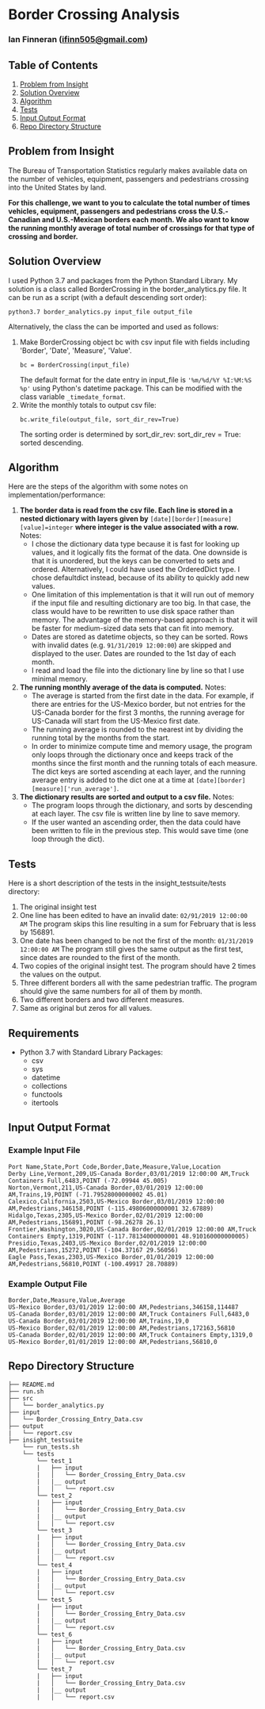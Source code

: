 # Border Crossing Analysis

### Ian Finneran (ifinn505@gmail.com)

## Table of Contents
1. [Problem from Insight](README.md#Problem-from-Insight)
1. [Solution Overview](README.md#Solution-Overview)
1. [Algorithm](README.md#Algorithm)
1. [Tests](README.md#Tests)
1. [Input Output Format](README.md#Input-Output-Format)
1. [Repo Directory Structure](README.md#Repo-Directory-Structure)

## Problem from Insight
The Bureau of Transportation Statistics regularly makes available data on the number of vehicles, equipment, passengers and pedestrians crossing into the United States by land.

**For this challenge, we want to you to calculate the total number of times vehicles, equipment, passengers and pedestrians cross the U.S.-Canadian and U.S.-Mexican borders each month. We also want to know the running monthly average of total number of crossings for that type of crossing and border.**

## Solution Overview

I used Python 3.7 and packages from the Python Standard Library. My solution is a class called BorderCrossing in the border_analytics.py file. It can be run as a script (with a default descending sort order):

```   
python3.7 border_analytics.py input_file output_file
``` 

Alternatively, the class the can be imported and used as follows:

1. Make BorderCrossing object bc with csv input file with fields including 'Border', 'Date', 'Measure', 'Value'. 
    ```    
    bc = BorderCrossing(input_file)
    ```      
    The default format for the date entry in input_file is ```'%m/%d/%Y %I:%M:%S %p'``` using Python's datetime package. This can be modified with the class variable ```_timedate_format```.
1. Write the monthly totals to output csv file:
    ```   
    bc.write_file(output_file, sort_dir_rev=True)
    ```
    The sorting order is determined by sort_dir_rev: sort_dir_rev = True: sorted descending.
   
## Algorithm

Here are the steps of the algorithm with some notes on implementation/performance:

1. **The border data is read from the csv file. Each line is stored in a nested dictionary with layers given by**
    ```[date][border][measure][value]=integer``` 
    **where integer is the value associated with a row.** Notes: 
    - I chose the dictionary data type because it is fast for looking up values, and it logically fits the format of the data. One downside is that it is unordered, but the keys can be converted to sets and ordered. Alternatively, I could have used the OrderedDict type. I chose defaultdict instead, because of its ability to quickly add new values. 
    - One limitation of this implementation is that it will run out of memory if the input file and resulting dictionary are too big. In that case, the class would have to be rewritten to use disk space rather than memory. The advantage of the memory-based approach is that it will be faster for medium-sized data sets that can fit into memory.
    - Dates are stored as datetime objects, so they can be sorted. Rows with invalid dates (e.g. ```91/31/2019 12:00:00```) are skipped and displayed to the user. Dates are rounded to the 1st day of each month.
    - I read and load the file into the dictionary line by line so that I use minimal memory.
1. **The running monthly average of the data is computed.** Notes:
    - The average is started from the first date in the data. For example, if there are entries for the US-Mexico border, but not entries for the US-Canada border for the first 3 months, the running average for US-Canada will start from the US-Mexico first date.
    - The running average is rounded to the nearest int by dividing the running total by the months from the start. 
    - In order to minimize compute time and memory usage, the program only loops through the dictionary once and keeps track of the months since the first month and the running totals of each measure. The dict keys are sorted ascending at each layer, and the running average entry is added to the dict one at a time at ```[date][border][measure]['run_average']```.
1. **The dictionary results are sorted and output to a csv file.** Notes:
    - The program loops through the dictionary, and sorts by descending at each layer. The csv file is written line by line to save memory.
    - If the user wanted an ascending order, then the data could have been written to file in the previous step. This would save time (one loop through the dict).

## Tests

Here is a short description of the tests in the insight_testsuite/tests directory:

1. The original insight test
1. One line has been edited to have an invalid date: 
    ```02/91/2019 12:00:00 AM```
    The program skips this line resulting in a sum for February that is less by 156891.
1. One date has been changed to be not the first of the month:
    ```01/31/2019 12:00:00 AM```
    The program still gives the same output as the first test, since dates are rounded to the first of the month.
1. Two copies of the original insight test. The program should have 2 times the values on the output.
1. Three different borders all with the same pedestrian traffic. The program should give the same numbers for all of them by month.
1. Two different borders and two different measures.
1. Same as original but zeros for all values.

## Requirements

- Python 3.7 with Standard Library Packages:
    - csv
    - sys
    - datetime
    - collections
    - functools
    - itertools

## Input Output Format

### Example Input File

```
Port Name,State,Port Code,Border,Date,Measure,Value,Location
Derby Line,Vermont,209,US-Canada Border,03/01/2019 12:00:00 AM,Truck Containers Full,6483,POINT (-72.09944 45.005)
Norton,Vermont,211,US-Canada Border,03/01/2019 12:00:00 AM,Trains,19,POINT (-71.79528000000002 45.01)
Calexico,California,2503,US-Mexico Border,03/01/2019 12:00:00 AM,Pedestrians,346158,POINT (-115.49806000000001 32.67889)
Hidalgo,Texas,2305,US-Mexico Border,02/01/2019 12:00:00 AM,Pedestrians,156891,POINT (-98.26278 26.1)
Frontier,Washington,3020,US-Canada Border,02/01/2019 12:00:00 AM,Truck Containers Empty,1319,POINT (-117.78134000000001 48.910160000000005)
Presidio,Texas,2403,US-Mexico Border,02/01/2019 12:00:00 AM,Pedestrians,15272,POINT (-104.37167 29.56056)
Eagle Pass,Texas,2303,US-Mexico Border,01/01/2019 12:00:00 AM,Pedestrians,56810,POINT (-100.49917 28.70889)
```

### Example Output File

```
Border,Date,Measure,Value,Average
US-Mexico Border,03/01/2019 12:00:00 AM,Pedestrians,346158,114487
US-Canada Border,03/01/2019 12:00:00 AM,Truck Containers Full,6483,0
US-Canada Border,03/01/2019 12:00:00 AM,Trains,19,0
US-Mexico Border,02/01/2019 12:00:00 AM,Pedestrians,172163,56810
US-Canada Border,02/01/2019 12:00:00 AM,Truck Containers Empty,1319,0
US-Mexico Border,01/01/2019 12:00:00 AM,Pedestrians,56810,0

```

## Repo Directory Structure

    ├── README.md
    ├── run.sh
    ├── src
    │   └── border_analytics.py
    ├── input
    │   └── Border_Crossing_Entry_Data.csv
    ├── output
    |   └── report.csv
    ├── insight_testsuite
        └── run_tests.sh
        └── tests
            └── test_1
            |   ├── input
            |   │   └── Border_Crossing_Entry_Data.csv
            |   |__ output
            |   │   └── report.csv
            └── test_2
            |   ├── input
            |   │   └── Border_Crossing_Entry_Data.csv
            |   |__ output
            |   │   └── report.csv
            └── test_3
            |   ├── input
            |   │   └── Border_Crossing_Entry_Data.csv
            |   |__ output
            |   │   └── report.csv
            └── test_4
            |   ├── input
            |   │   └── Border_Crossing_Entry_Data.csv
            |   |__ output
            |   │   └── report.csv
            └── test_5
            |   ├── input
            |   │   └── Border_Crossing_Entry_Data.csv
            |   |__ output
            |   │   └── report.csv
            └── test_6
            |   ├── input
            |   │   └── Border_Crossing_Entry_Data.csv
            |   |__ output
            |   │   └── report.csv
            └── test_7
            |   ├── input
            |   │   └── Border_Crossing_Entry_Data.csv
            |   |__ output
            |   │   └── report.csv
